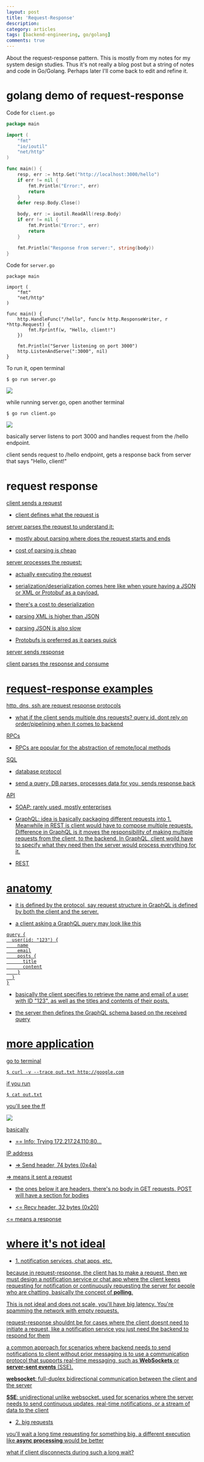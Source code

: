 ```yaml
---
layout: post
title: 'Request-Response'
description:
category: articles
tags: [backend-engineering, go/golang]
comments: true
---
```


About the request-response pattern. This is mostly from my notes for my system design studies. Thus it's not really a blog post but a string of notes and code in Go/Golang. Perhaps later I'll come back to edit and refine it.

<!-- more -->

# golang demo of request-response

Code for `client.go`

```go
package main

import (
	"fmt"
	"io/ioutil"
	"net/http"
)

func main() {
	resp, err := http.Get("http://localhost:3000/hello")
	if err != nil {
		fmt.Println("Error:", err)
		return
	}
	defer resp.Body.Close()

	body, err := ioutil.ReadAll(resp.Body)
	if err != nil {
		fmt.Println("Error:", err)
		return
	}

	fmt.Println("Response from server:", string(body))
}
```

Code for `server.go`

```golang
package main

import (
	"fmt"
	"net/http"
)

func main() {
	http.HandleFunc("/hello", func(w http.ResponseWriter, r *http.Request) {
		fmt.Fprintf(w, "Hello, client!")
	})

	fmt.Println("Server listening on port 3000")
	http.ListenAndServe(":3000", nil)
}
```

To run it, open terminal

```
$ go run server.go
```

![](https://raw.githubusercontent.com/xjpa/system-design/main/be/request-response/screenshot-server.png)

while running server.go, open another terminal

```
$ go run client.go
```

![](https://raw.githubusercontent.com/xjpa/system-design/main/be/request-response/screenshot-client.png)

basically server listens to port 3000 and handles request from the /hello endpoint.

client sends request to /hello endpoint, gets a response back from server that says "Hello, client!"

# request response

<u>client sends a request

- <p>client defines what the request is

<u>server parses the request to understand it:

- mostly about parsing where does the request starts and ends

- cost of parsing is cheap

<u>server processes the request:

- actually executing the request

- serialization/deserialization comes here like when youre having a JSON or XML or Protobuf as a payload.

- there's a cost to deserialization

- parsing XML is higher than JSON

- parsing JSON is also slow

- Protobufs is preferred as it parses quick

<u>server sends response

<u>client parses the response and consume

# request-response examples

<u>http, dns, ssh are request response protocols

- <p>what if the client sends multiple dns requests? query id. dont rely on order/pipelining when it comes to backend

<u>RPCs

- <p>RPCs are popular for the abstraction of remote/local methods

<u>SQL

- database protocol

- send a query, DB parses, processes data for you, sends response back

<u>API

- SOAP: rarely used, mostly enterprises

- GraphQL: idea is basically packaging different requests into 1. Meanwhile in REST is client would have to compose multiple requests. Difference in GraphQL is it moves the responsibility of making multiple requests from the client, to the backend. In GraphQL, client woild have to specify what they need then the server would process everything for it.

- REST

# anatomy

- it is defined by the protocol, say request structure in GraphQL is defined by both the client and the server.

- a client asking a GraphQL query may look like this

```
query {
  user(id: "123") {
    name
    email
    posts {
      title
      content
    }
  }
}

```

- basically the client specifies to retrieve the name and email of a user with ID "123", as well as the titles and contents of their posts.

- the server then defines the GraphQL schema based on the received query

# more application

go to terminal

```
$ curl -v --trace out.txt http://google.com
```

if you run

```
$ cat out.txt
```

you'll see the ff

![](https://raw.githubusercontent.com/xjpa/system-design/main/be/request-response/out.png)

basically

- <p>== Info: Trying 172.217.24.110:80...

IP address

- <p>=> Send header, 74 bytes (0x4a)

=> means it sent a request

- <p>the ones below it are headers, there's no body in GET requests. POST will have a section for bodies</p>

- <p><= Recv header, 32 bytes (0x20)

<= means a response

# where it's not ideal

- <p>1. notification services, chat apps, etc.

because in request-response, the client has to make a request, then we must design a notification service or chat app where the client keeps requesting for notification or continuously requesting the server for people who are chatting, basically the concept of **polling**.

This is not ideal and does not scale, you'll have big latency. You're spamming the network with empty requests.

request-response shouldnt be for cases where the client doesnt need to initiate a request, like a notification service you just need the backend to respond for them

a common approach for scenarios where backend needs to send notifications to client without prior messaging is to use a communication protocol that supports real-time messaging, such as **WebSockets** or **server-sent events** (SSE).

**websocket**: full-duplex bidirectional communication between the client and the server

**SSE**: unidirectional unlike websocket. used for scenarios where the server needs to send continuous updates, real-time notifications, or a stream of data to the client

- <p>2. big requests

you'll wait a long time requesting for something big, a different execution like **async processing** would be better

what if client disconnects during such a long wait?
